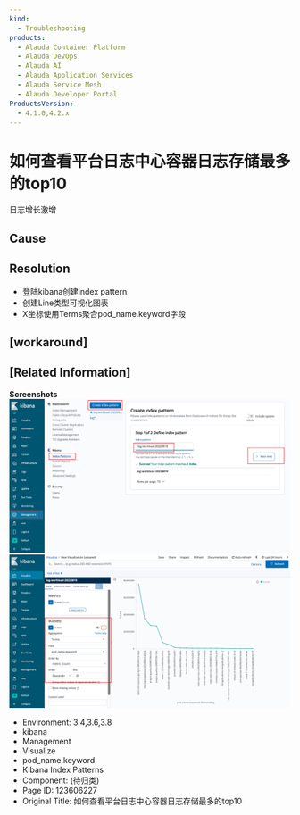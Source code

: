 ```yaml
---
kind:
  - Troubleshooting
products:
  - Alauda Container Platform
  - Alauda DevOps
  - Alauda AI
  - Alauda Application Services
  - Alauda Service Mesh
  - Alauda Developer Portal
ProductsVersion:
  - 4.1.0,4.2.x
---
```

<!-- A type of document that involves encountering a fault, diagnosing it, performing root cause analysis, and providing solutions. -->

# 如何查看平台日志中心容器日志存储最多的top10

日志增长激增

## Cause

## Resolution
- 登陆kibana创建index pattern
- 创建Line类型可视化图表
- X坐标使用Terms聚合pod_name.keyword字段

## [workaround]

## [Related Information]
**Screenshots**
![](assets/ru-he-cha-kan-ping-tai-ri-zhi-zhong-xin-rong-qi-ri-zhi-cun-chu-zui-duo-de-top10/image_1660903079687_00cnq.png)
![image_1660903097629_q8dfo.png](assets/ru-he-cha-kan-ping-tai-ri-zhi-zhong-xin-rong-qi-ri-zhi-cun-chu-zui-duo-de-top10/image_1660903097629_q8dfo.png)
- Environment: 3.4,3.6,3.8
- kibana
- Management
- Visualize
- pod_name.keyword
- Kibana Index Patterns
- Component: (待归类)
- Page ID: 123606227
- Original Title: 如何查看平台日志中心容器日志存储最多的top10
